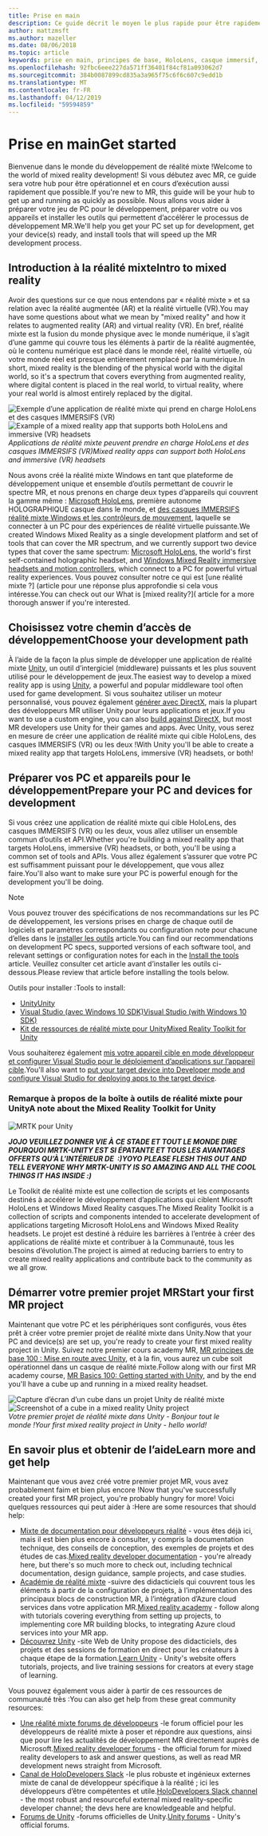 ```yaml
---
title: Prise en main
description: Ce guide décrit le moyen le plus rapide pour être rapidement opérationnel avec le développement de réalité mixte.
author: mattzmsft
ms.author: mazeller
ms.date: 08/06/2018
ms.topic: article
keywords: prise en main, principes de base, HoloLens, casque immersif, ar, vr, unity, visual studio, Guide de démarrage rapide, comment
ms.openlocfilehash: 92fbc6eee227da571ff36401f84cf81a093062d7
ms.sourcegitcommit: 384b0087899cd835a3a965f75c6f6c607c9edd1b
ms.translationtype: MT
ms.contentlocale: fr-FR
ms.lasthandoff: 04/12/2019
ms.locfileid: "59594859"
---
```

# <a name="get-started"></a><span data-ttu-id="c3a5f-104">Prise en main</span><span class="sxs-lookup"><span data-stu-id="c3a5f-104">Get started</span></span>

<span data-ttu-id="c3a5f-105">Bienvenue dans le monde du développement de réalité mixte !</span><span class="sxs-lookup"><span data-stu-id="c3a5f-105">Welcome to the world of mixed reality development!</span></span> <span data-ttu-id="c3a5f-106">Si vous débutez avec MR, ce guide sera votre hub pour être opérationnel et en cours d’exécution aussi rapidement que possible.</span><span class="sxs-lookup"><span data-stu-id="c3a5f-106">If you're new to MR, this guide will be your hub to get up and running as quickly as possible.</span></span> <span data-ttu-id="c3a5f-107">Nous allons vous aider à préparer votre jeu de PC pour le développement, préparer votre ou vos appareils et installer les outils qui permettent d’accélérer le processus de développement MR.</span><span class="sxs-lookup"><span data-stu-id="c3a5f-107">We'll help you get your PC set up for development, get your device(s) ready, and install tools that will speed up the MR development process.</span></span> 

## <a name="intro-to-mixed-reality"></a><span data-ttu-id="c3a5f-108">Introduction à la réalité mixte</span><span class="sxs-lookup"><span data-stu-id="c3a5f-108">Intro to mixed reality</span></span>

<span data-ttu-id="c3a5f-109">Avoir des questions sur ce que nous entendons par « réalité mixte » et sa relation avec la réalité augmentée (AR) et la réalité virtuelle (VR).</span><span class="sxs-lookup"><span data-stu-id="c3a5f-109">You may have some questions about what we mean by "mixed reality" and how it relates to augmented reality (AR) and virtual reality (VR).</span></span> <span data-ttu-id="c3a5f-110">En bref, réalité mixte est la fusion du monde physique avec le monde numérique, il s’agit d’une gamme qui couvre tous les éléments à partir de la réalité augmentée, où le contenu numérique est placé dans le monde réel, réalité virtuelle, où votre monde réel est presque entièrement remplacé par la numérique.</span><span class="sxs-lookup"><span data-stu-id="c3a5f-110">In short, mixed reality is the blending of the physical world with the digital world, so it's a spectrum that covers everything from augmented reality, where digital content is placed in the real world, to virtual reality, where your real world is almost entirely replaced by the digital.</span></span> 

<span data-ttu-id="c3a5f-111">![Exemple d’une application de réalité mixte qui prend en charge HoloLens et des casques IMMERSIFS (VR)](images/mr-island.png)</span><span class="sxs-lookup"><span data-stu-id="c3a5f-111">![Example of a mixed reality app that supports both HoloLens and immersive (VR) headsets](images/mr-island.png)</span></span><br>
<span data-ttu-id="c3a5f-112">*Applications de réalité mixte peuvent prendre en charge HoloLens et des casques IMMERSIFS (VR)*</span><span class="sxs-lookup"><span data-stu-id="c3a5f-112">*Mixed reality apps can support both HoloLens and immersive (VR) headsets*</span></span>

<span data-ttu-id="c3a5f-113">Nous avons créé la réalité mixte Windows en tant que plateforme de développement unique et ensemble d’outils permettant de couvrir le spectre MR, et nous prenons en charge deux types d’appareils qui couvrent la gamme même : [Microsoft HoloLens](https://www.microsoft.com/hololens), première autonome HOLOGRAPHIQUE casque dans le monde, et [des casques IMMERSIFS réalité mixte Windows et les contrôleurs de mouvement](https://www.microsoft.com/windows/windows-mixed-reality), laquelle se connecter à un PC pour des expériences de réalité virtuelle puissante.</span><span class="sxs-lookup"><span data-stu-id="c3a5f-113">We created Windows Mixed Reality as a single development platform and set of tools that can cover the MR spectrum, and we currently support two device types that cover the same spectrum: [Microsoft HoloLens](https://www.microsoft.com/hololens), the world's first self-contained holographic headset, and [Windows Mixed Reality immersive headsets and motion controllers](https://www.microsoft.com/windows/windows-mixed-reality), which connect to a PC for powerful virtual reality experiences.</span></span> <span data-ttu-id="c3a5f-114">Vous pouvez consulter notre ce qui est [une réalité mixte ?] (article pour une réponse plus approfondie si cela vous intéresse.</span><span class="sxs-lookup"><span data-stu-id="c3a5f-114">You can check out our What is [mixed reality?]( article for a more thorough answer if you're interested.</span></span>

## <a name="choose-your-development-path"></a><span data-ttu-id="c3a5f-115">Choisissez votre chemin d’accès de développement</span><span class="sxs-lookup"><span data-stu-id="c3a5f-115">Choose your development path</span></span>

<span data-ttu-id="c3a5f-116">À l’aide de la façon la plus simple de développer une application de réalité mixte [Unity](https://unity3d.com), un outil d’intergiciel (middleware) puissants et les plus souvent utilisé pour le développement de jeux.</span><span class="sxs-lookup"><span data-stu-id="c3a5f-116">The easiest way to develop a mixed reality app is using [Unity](https://unity3d.com), a powerful and popular middleware tool often used for game development.</span></span> <span data-ttu-id="c3a5f-117">Si vous souhaitez utiliser un moteur personnalisé, vous pouvez également [générer avec DirectX](directx-development-overview.md), mais la plupart des développeurs MR utiliser Unity pour leurs applications et jeux.</span><span class="sxs-lookup"><span data-stu-id="c3a5f-117">If you want to use a custom engine, you can also [build against DirectX](directx-development-overview.md), but most MR developers use Unity for their games and apps.</span></span> <span data-ttu-id="c3a5f-118">Avec Unity, vous serez en mesure de créer une application de réalité mixte qui cible HoloLens, des casques IMMERSIFS (VR) ou les deux !</span><span class="sxs-lookup"><span data-stu-id="c3a5f-118">With Unity you'll be able to create a mixed reality app that targets HoloLens, immersive (VR) headsets, or both!</span></span>

## <a name="prepare-your-pc-and-devices-for-development"></a><span data-ttu-id="c3a5f-119">Préparer vos PC et appareils pour le développement</span><span class="sxs-lookup"><span data-stu-id="c3a5f-119">Prepare your PC and devices for development</span></span>

<span data-ttu-id="c3a5f-120">Si vous créez une application de réalité mixte qui cible HoloLens, des casques IMMERSIFS (VR) ou les deux, vous allez utiliser un ensemble commun d’outils et API.</span><span class="sxs-lookup"><span data-stu-id="c3a5f-120">Whether you're building a mixed reality app that targets HoloLens, immersive (VR) headsets, or both, you'll be using a common set of tools and APIs.</span></span> <span data-ttu-id="c3a5f-121">Vous allez également s’assurer que votre PC est suffisamment puissant pour le développement, que vous allez faire.</span><span class="sxs-lookup"><span data-stu-id="c3a5f-121">You'll also want to make sure your PC is powerful enough for the development you'll be doing.</span></span> 

>[!NOTE]
><span data-ttu-id="c3a5f-122">Vous pouvez trouver des spécifications de nos recommandations sur les PC de développement, les versions prises en charge de chaque outil de logiciels et paramètres correspondants ou configuration note pour chacune d’elles dans le [installer les outils](install-the-tools.md) article.</span><span class="sxs-lookup"><span data-stu-id="c3a5f-122">You can find our recommendations on development PC specs, supported versions of each software tool, and relevant settings or configuration notes for each in the [Install the tools](install-the-tools.md) article.</span></span> <span data-ttu-id="c3a5f-123">Veuillez consulter cet article avant d’installer les outils ci-dessous.</span><span class="sxs-lookup"><span data-stu-id="c3a5f-123">Please review that article before installing the tools below.</span></span>

<span data-ttu-id="c3a5f-124">Outils pour installer :</span><span class="sxs-lookup"><span data-stu-id="c3a5f-124">Tools to install:</span></span>
* [<span data-ttu-id="c3a5f-125">Unity</span><span class="sxs-lookup"><span data-stu-id="c3a5f-125">Unity</span></span>](https://store.unity.com/download)
* [<span data-ttu-id="c3a5f-126">Visual Studio (avec Windows 10 SDK)</span><span class="sxs-lookup"><span data-stu-id="c3a5f-126">Visual Studio (with Windows 10 SDK)</span></span>](https://developer.microsoft.com/windows/downloads)
* [<span data-ttu-id="c3a5f-127">Kit de ressources de réalité mixte pour Unity</span><span class="sxs-lookup"><span data-stu-id="c3a5f-127">Mixed Reality Toolkit for Unity</span></span>](https://github.com/Microsoft/MixedRealityToolkit-Unity/blob/htk_release/GettingStarted.md)

<span data-ttu-id="c3a5f-128">Vous souhaiterez également [mis votre appareil cible en mode développeur et configurer Visual Studio pour le déploiement d’applications sur l’appareil cible](using-visual-studio.md).</span><span class="sxs-lookup"><span data-stu-id="c3a5f-128">You'll also want to [put your target device into Developer mode and configure Visual Studio for deploying apps to the target device](using-visual-studio.md).</span></span>

### <a name="a-note-about-the-mixed-reality-toolkit-for-unity"></a><span data-ttu-id="c3a5f-129">Remarque à propos de la boîte à outils de réalité mixte pour Unity</span><span class="sxs-lookup"><span data-stu-id="c3a5f-129">A note about the Mixed Reality Toolkit for Unity</span></span>

![MRTK pour Unity](images/mrtkandunity.png)<br>

<span data-ttu-id="c3a5f-131">***JOJO VEUILLEZ DONNER VIE À CE STADE ET TOUT LE MONDE DIRE POURQUOI MRTK-UNITY EST SI ÉPATANTE ET TOUS LES AVANTAGES OFFERTS QU’À L’INTÉRIEUR DE  :)***</span><span class="sxs-lookup"><span data-stu-id="c3a5f-131">***YOYO PLEASE FLESH THIS OUT AND TELL EVERYONE WHY MRTK-UNITY IS SO AMAZING AND ALL THE COOL THINGS IT HAS INSIDE :)***</span></span>

<span data-ttu-id="c3a5f-132">Le Toolkit de réalité mixte est une collection de scripts et les composants destinés à accélérer le développement d’applications qui ciblent Microsoft HoloLens et Windows Mixed Reality casques.</span><span class="sxs-lookup"><span data-stu-id="c3a5f-132">The Mixed Reality Toolkit is a collection of scripts and components intended to accelerate development of applications targeting Microsoft HoloLens and Windows Mixed Reality headsets.</span></span> <span data-ttu-id="c3a5f-133">Le projet est destiné à réduire les barrières à l’entrée à créer des applications de réalité mixte et contribuer à la Communauté, tous les besoins d’évolution.</span><span class="sxs-lookup"><span data-stu-id="c3a5f-133">The project is aimed at reducing barriers to entry to create mixed reality applications and contribute back to the community as we all grow.</span></span>

## <a name="start-your-first-mr-project"></a><span data-ttu-id="c3a5f-134">Démarrer votre premier projet MR</span><span class="sxs-lookup"><span data-stu-id="c3a5f-134">Start your first MR project</span></span>

<span data-ttu-id="c3a5f-135">Maintenant que votre PC et les périphériques sont configurés, vous êtes prêt à créer votre premier projet de réalité mixte dans Unity.</span><span class="sxs-lookup"><span data-stu-id="c3a5f-135">Now that your PC and device(s) are set up, you're ready to create your first mixed reality project in Unity.</span></span> <span data-ttu-id="c3a5f-136">Suivez notre premier cours academy MR, [MR principes de base 100 : Mise en route avec Unity](holograms-100.md), et à la fin, vous aurez un cube soit opérationnel dans un casque de réalité mixte.</span><span class="sxs-lookup"><span data-stu-id="c3a5f-136">Follow along with our first MR academy course, [MR Basics 100: Getting started with Unity](holograms-100.md), and by the end you'll have a cube up and running in a mixed reality headset.</span></span>

<span data-ttu-id="c3a5f-137">![Capture d’écran d’un cube dans un projet Unity de réalité mixte](images/mr-cube.PNG)</span><span class="sxs-lookup"><span data-stu-id="c3a5f-137">![Screenshot of a cube in a mixed reality Unity project](images/mr-cube.PNG)</span></span><br>
<span data-ttu-id="c3a5f-138">*Votre premier projet de réalité mixte dans Unity - Bonjour tout le monde !*</span><span class="sxs-lookup"><span data-stu-id="c3a5f-138">*Your first mixed reality project in Unity - hello world!*</span></span>

## <a name="learn-more-and-get-help"></a><span data-ttu-id="c3a5f-139">En savoir plus et obtenir de l’aide</span><span class="sxs-lookup"><span data-stu-id="c3a5f-139">Learn more and get help</span></span>

<span data-ttu-id="c3a5f-140">Maintenant que vous avez créé votre premier projet MR, vous avez probablement faim et bien plus encore !</span><span class="sxs-lookup"><span data-stu-id="c3a5f-140">Now that you've successfully created your first MR project, you're probably hungry for more!</span></span> <span data-ttu-id="c3a5f-141">Voici quelques ressources qui peut aider à :</span><span class="sxs-lookup"><span data-stu-id="c3a5f-141">Here are some resources that should help:</span></span>
* <span data-ttu-id="c3a5f-142">[Mixte de documentation pour développeurs réalité](mixed-reality.md) - vous êtes déjà ici, mais il est bien plus encore à consulter, y compris la documentation technique, des conseils de conception, des exemples de projets et des études de cas.</span><span class="sxs-lookup"><span data-stu-id="c3a5f-142">[Mixed reality developer documentation](mixed-reality.md) - you're already here, but there's so much more to check out, including technical documentation, design guidance, sample projects, and case studies.</span></span>
* <span data-ttu-id="c3a5f-143">[Académie de réalité mixte](academy.md) -suivre des didacticiels qui couvrent tous les éléments à partir de la configuration de projets, à l’implémentation des principaux blocs de construction MR, à l’intégration d’Azure cloud services dans votre application MR.</span><span class="sxs-lookup"><span data-stu-id="c3a5f-143">[Mixed reality academy](academy.md) - follow along with tutorials covering everything from setting up projects, to implementing core MR building blocks, to integrating Azure cloud services into your MR app.</span></span>
* <span data-ttu-id="c3a5f-144">[Découvrez Unity](https://unity3d.com/learn) -site Web de Unity propose des didacticiels, des projets et des sessions de formation en direct pour les créateurs à chaque étape de la formation.</span><span class="sxs-lookup"><span data-stu-id="c3a5f-144">[Learn Unity](https://unity3d.com/learn) - Unity's website offers tutorials, projects, and live training sessions for creators at every stage of learning.</span></span>

<span data-ttu-id="c3a5f-145">Vous pouvez également vous aider à partir de ces ressources de communauté très :</span><span class="sxs-lookup"><span data-stu-id="c3a5f-145">You can also get help from these great community resources:</span></span>
* <span data-ttu-id="c3a5f-146">[Une réalité mixte forums de développeurs](https://forums.hololens.com/) -le forum officiel pour les développeurs de réalité mixte à poser et répondre aux questions, ainsi que pour lire les actualités de développement MR directement auprès de Microsoft.</span><span class="sxs-lookup"><span data-stu-id="c3a5f-146">[Mixed reality developer forums](https://forums.hololens.com/) - the official forum for mixed reality developers to ask and answer questions, as well as read MR development news straight from Microsoft.</span></span>
* <span data-ttu-id="c3a5f-147">[Canal de HoloDevelopers Slack](https://holodevelopersslack.azurewebsites.net/) -le plus robuste et ingénieux externes mixte de canal de développeur spécifique à la réalité ; ici les développeurs d’être compétentes et utile.</span><span class="sxs-lookup"><span data-stu-id="c3a5f-147">[HoloDevelopers Slack channel](https://holodevelopersslack.azurewebsites.net/) - the most robust and resourceful external mixed reality-specific developer channel; the devs here are knowledgeable and helpful.</span></span>
* <span data-ttu-id="c3a5f-148">[Forums de Unity](https://forum.unity3d.com/) -forums officielles de Unity.</span><span class="sxs-lookup"><span data-stu-id="c3a5f-148">[Unity forums](https://forum.unity3d.com/) - Unity's official forums.</span></span>
